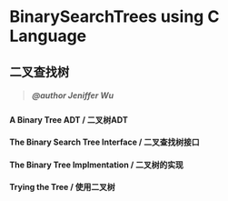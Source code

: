 # BinarySearchTrees using C Language

## 二叉查找树
> ##### @author Jeniffer Wu

#### A Binary Tree ADT / 二叉树ADT

#### The Binary Search Tree Interface / 二叉查找树接口

#### The Binary Tree Implmentation / 二叉树的实现

#### Trying the Tree / 使用二叉树
